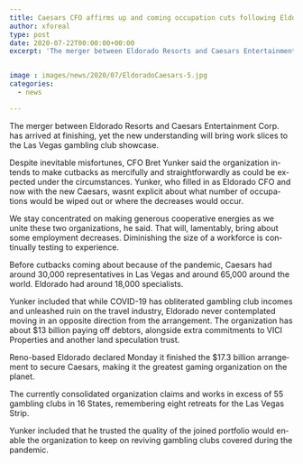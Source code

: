 ```yaml
---
title: Caesars CFO affirms up and coming occupation cuts following Eldorado merger
author: xforeal 
type: post
date: 2020-07-22T00:00:00+00:00
excerpt: 'The merger between Eldorado Resorts and Caesars Entertainment Corp '


image : images/news/2020/07/EldoradoCaesars-5.jpg
categories:
  - news

---
```

<span lang="EN-ZA">The merger between Eldorado Resorts and Caesars Entertainment Corp. has arrived at finishing, yet the new understanding will bring work slices to the Las Vegas gambling club showcase. </span>

<span lang="EN-ZA">Despite inevitable misfortunes, CFO Bret Yunker said the organization intends to make cutbacks as mercifully and straightforwardly as could be expected under the circumstances. Yunker, who filled in as Eldorado CFO and now with the new Caesars, wasnt explicit about what number of occupations would be wiped out or where the decreases would occur. </span>

<span lang="EN-ZA">We stay concentrated on making generous cooperative energies as we unite these two organizations, he said. That will, lamentably, bring about some employment decreases. Diminishing the size of a workforce is continually testing to experience. </span>

<span lang="EN-ZA">Before cutbacks coming about because of the pandemic, Caesars had around 30,000 representatives in Las Vegas and around 65,000 around the world. Eldorado had around 18,000 specialists. </span>

<span lang="EN-ZA">Yunker included that while COVID-19 has obliterated gambling club incomes and unleashed ruin on the travel industry, Eldorado never contemplated moving in an opposite direction from the arrangement. The organization has about $13 billion paying off debtors, alongside extra commitments to VICI Properties and another land speculation trust. </span>

<span lang="EN-ZA">Reno-based Eldorado declared Monday it finished the $17.3 billion arrangement to secure Caesars, making it the greatest gaming organization on the planet. </span>

<span lang="EN-ZA">The currently consolidated organization claims and works in excess of 55 gambling clubs in 16 States, remembering eight retreats for the Las Vegas Strip. </span>

<span lang="EN-ZA">Yunker included that he trusted the quality of the joined portfolio would enable the organization to keep on reviving gambling clubs covered during the pandemic. </span>